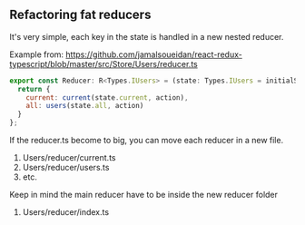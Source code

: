 ## Refactoring fat reducers

It's very simple, each key in the state is handled in a new nested reducer.

Example from: https://github.com/jamalsoueidan/react-redux-typescript/blob/master/src/Store/Users/reducer.ts

```javascript
export const Reducer: R<Types.IUsers> = (state: Types.IUsers = initialState, action: Types.UsersActions) => {
  return {
    current: current(state.current, action),
    all: users(state.all, action)
  }
};
```

If the reducer.ts become to big, you can move each reducer in a new file.

1. Users/reducer/current.ts
2. Users/reducer/users.ts
3. etc.

Keep in mind the main reducer have to be inside the new reducer folder

1. Users/reducer/index.ts


